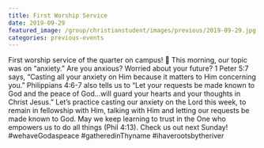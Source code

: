 ```yaml
---
title: First Worship Service
date: 2019-09-29
featured_image: /group/christianstudent/images/previous/2019-09-29.jpg
categories: previous-events
---
```

First worship service of the quarter on campus! 🙌 This morning, our topic was on “anxiety.” Are you anxious? Worried about your future? 1 Peter 5:7 says, “Casting all your anxiety on Him because it matters to Him concerning you.” Philippians 4:6-7 also tells us to “Let your requests be made known to God and the peace of God...will guard your hearts and your thoughts in Christ Jesus.” Let’s practice casting our anxiety on the Lord this week, to remain in fellowship with Him, talking with Him and letting our requests be made known to God. May we keep learning to trust in the One who empowers us to do all things (Phil 4:13). Check us out next Sunday! #wehaveGodaspeace #gatheredinThyname #ihaverootsbytheriver